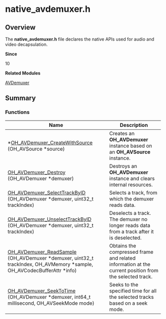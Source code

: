 # native_avdemuxer.h


## Overview

The **native_avdemuxer.h** file declares the native APIs used for audio and video decapsulation.

**Since**

10

**Related Modules**

[AVDemuxer](_a_v_demuxer.md)


## Summary


### Functions

| Name| Description| 
| -------- | -------- |
| \*[OH_AVDemuxer_CreateWithSource](_a_v_demuxer.md#oh_avdemuxer_createwithsource) (OH_AVSource \*source) | Creates an **OH_AVDemuxer** instance based on an **OH_AVSource** instance.| 
| [OH_AVDemuxer_Destroy](_a_v_demuxer.md#oh_avdemuxer_destroy) (OH_AVDemuxer \*demuxer) | Destroys an **OH_AVDemuxer** instance and clears internal resources.| 
| [OH_AVDemuxer_SelectTrackByID](_a_v_demuxer.md#oh_avdemuxer_selecttrackbyid) (OH_AVDemuxer \*demuxer, uint32_t trackIndex) | Selects a track, from which the demuxer reads data.| 
| [OH_AVDemuxer_UnselectTrackByID](_a_v_demuxer.md#oh_avdemuxer_unselecttrackbyid) (OH_AVDemuxer \*demuxer, uint32_t trackIndex) | Deselects a track. The demuxer no longer reads data from a track after it is deselected.| 
| [OH_AVDemuxer_ReadSample](_a_v_demuxer.md#oh_avdemuxer_readsample) (OH_AVDemuxer \*demuxer, uint32_t trackIndex, OH_AVMemory \*sample, OH_AVCodecBufferAttr \*info) | Obtains the compressed frame and related information at the current position from the selected track.| 
| [OH_AVDemuxer_SeekToTime](_a_v_demuxer.md#oh_avdemuxer_seektotime) (OH_AVDemuxer \*demuxer, int64_t millisecond, OH_AVSeekMode mode) | Seeks to the specified time for all the selected tracks based on a seek mode.| 
